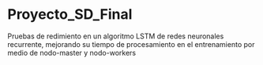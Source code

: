 # Proyecto_SD_Final
Pruebas de redimiento en un algoritmo LSTM de redes neuronales recurrente, mejorando su tiempo de procesamiento en el entrenamiento por medio de nodo-master y nodo-workers 
